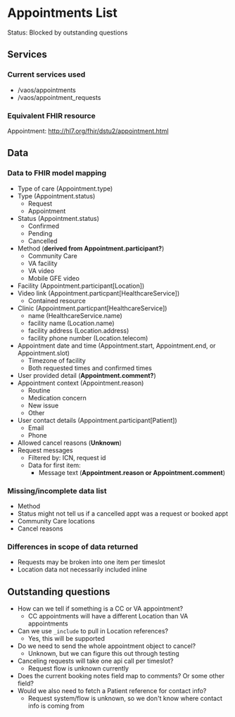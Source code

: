 # Appointments List

Status: Blocked by outstanding questions

## Services
### Current services used

- /vaos/appointments
- /vaos/appointment_requests

### Equivalent FHIR resource
Appointment: http://hl7.org/fhir/dstu2/appointment.html

## Data
### Data to FHIR model mapping

- Type of care (Appointment.type)
- Type (Appointment.status)
   - Request
   - Appointment
- Status (Appointment.status)
   - Confirmed
   - Pending
   - Cancelled
- Method (**derived from Appointment.participant?**)
   - Community Care
   - VA facility
   - VA video
   - Mobile GFE video
- Facility (Appointment.participant[Location])
- Video link (Appointment.particpant[HealthcareService])
   - Contained resource
- Clinic (Appointment.particpant[HealthcareService])
   - name (HealthcareService.name)
   - facility name (Location.name)
   - facility address (Location.address)
   - facility phone number (Location.telecom)
- Appointment date and time (Appointment.start, Appointment.end, or Appointment.slot)
   - Timezone of facility
   - Both requested times and confirmed times
- User provided detail (**Appointment.comment?**)
- Appointment context (Appointment.reason)
   - Routine
   - Medication concern
   - New issue
   - Other
- User contact details (Appointment.participant[Patient])
   - Email
   - Phone
- Allowed cancel reasons (**Unknown**)
- Request messages
   - Filtered by: ICN, request id
   - Data for first item:
      - Message text (**Appointment.reason or Appointment.comment**)
            
### Missing/incomplete data list

- Method
- Status might not tell us if a cancelled appt was a request or booked appt
- Community Care locations
- Cancel reasons

### Differences in scope of data returned
- Requests may be broken into one item per timeslot
- Location data not necessarily included inline

## Outstanding questions
- How can we tell if something is a CC or VA appointment?
   - CC appointments will have a different Location than VA appointments
- Can we use `_include` to pull in Location references?
   - Yes, this will be supported
- Do we need to send the whole appointment object to cancel?
   - Unknown, but we can figure this out through testing
- Canceling requests will take one api call per timeslot?
   - Request flow is unknown currently
- Does the current booking notes field map to comments? Or some other field?
- Would we also need to fetch a Patient reference for contact info?
   - Request system/flow is unknown, so we don't know where contact info is coming from
